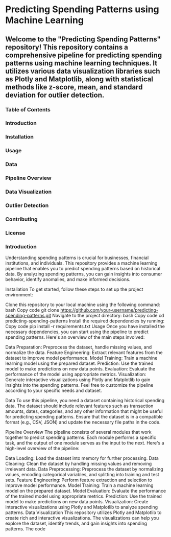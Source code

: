 # Predicting Spending Patterns using Machine Learning
## Welcome to the "Predicting Spending Patterns" repository! This repository contains a comprehensive pipeline for predicting spending patterns using machine learning techniques. It utilizes various data visualization libraries such as Plotly and Matplotlib, along with statistical methods like z-score, mean, and standard deviation for outlier detection.

### Table of Contents
### Introduction
### Installation
### Usage
### Data
### Pipeline Overview
### Data Visualization
### Outlier Detection
### Contributing
### License
### Introduction

Understanding spending patterns is crucial for businesses, financial institutions, and individuals. This repository provides a machine learning pipeline that enables you to predict spending patterns based on historical data. By analyzing spending patterns, you can gain insights into consumer behavior, identify anomalies, and make informed decisions.

Installation
To get started, follow these steps to set up the project environment:

Clone this repository to your local machine using the following command:
bash
Copy code
git clone https://github.com/your-username/predicting-spending-patterns.git
Navigate to the project directory:
bash
Copy code
cd predicting-spending-patterns
Install the required dependencies by running:
Copy code
pip install -r requirements.txt
Usage
Once you have installed the necessary dependencies, you can start using the pipeline to predict spending patterns. Here's an overview of the main steps involved:

Data Preparation: Preprocess the dataset, handle missing values, and normalize the data.
Feature Engineering: Extract relevant features from the dataset to improve model performance.
Model Training: Train a machine learning model using the prepared dataset.
Prediction: Use the trained model to make predictions on new data points.
Evaluation: Evaluate the performance of the model using appropriate metrics.
Visualization: Generate interactive visualizations using Plotly and Matplotlib to gain insights into the spending patterns.
Feel free to customize the pipeline according to your specific needs and dataset.

Data
To use this pipeline, you need a dataset containing historical spending data. The dataset should include relevant features such as transaction amounts, dates, categories, and any other information that might be useful for predicting spending patterns. Ensure that the dataset is in a compatible format (e.g., CSV, JSON) and update the necessary file paths in the code.

Pipeline Overview
The pipeline consists of several modules that work together to predict spending patterns. Each module performs a specific task, and the output of one module serves as the input to the next. Here's a high-level overview of the pipeline:

Data Loading: Load the dataset into memory for further processing.
Data Cleaning: Clean the dataset by handling missing values and removing irrelevant data.
Data Preprocessing: Preprocess the dataset by normalizing values, encoding categorical variables, and splitting into training and test sets.
Feature Engineering: Perform feature extraction and selection to improve model performance.
Model Training: Train a machine learning model on the prepared dataset.
Model Evaluation: Evaluate the performance of the trained model using appropriate metrics.
Prediction: Use the trained model to make predictions on new data points.
Visualization: Create interactive visualizations using Plotly and Matplotlib to analyze spending patterns.
Data Visualization
This repository utilizes Plotly and Matplotlib to create rich and interactive visualizations. The visualizations can help you explore the dataset, identify trends, and gain insights into spending patterns. The code
